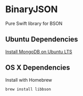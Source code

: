 # BinaryJSON
Pure Swift library for BSON

## Ubuntu Dependencies

[Install MongoDB on Ubuntu LTS](https://docs.mongodb.org/v3.0/tutorial/install-mongodb-on-ubuntu/)


## OS X Dependencies

Install with Homebrew

```brew install libbson```